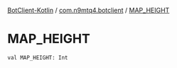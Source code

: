 [BotClient-Kotlin](../index.md) / [com.n9mtq4.botclient](index.md) / [MAP_HEIGHT](.)


# MAP_HEIGHT

`val MAP_HEIGHT: Int`


